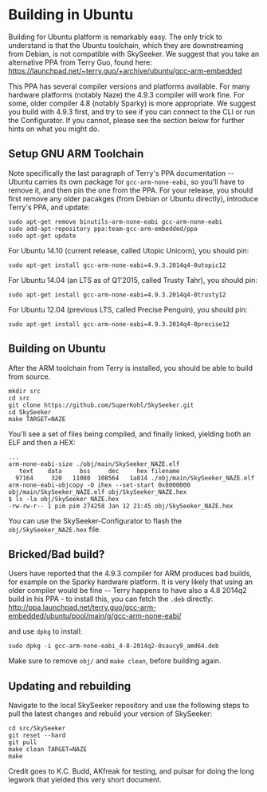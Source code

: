 # Building in Ubuntu

Building for Ubuntu platform is remarkably easy. The only trick to understand is that the Ubuntu toolchain,
which they are downstreaming from Debian, is not compatible with SkySeeker. We suggest that you take an
alternative PPA from Terry Guo, found here:
https://launchpad.net/~terry.guo/+archive/ubuntu/gcc-arm-embedded

This PPA has several compiler versions and platforms available. For many hardware platforms (notably Naze)
the 4.9.3 compiler will work fine. For some, older compiler 4.8 (notably Sparky) is more appropriate. We
suggest you build with 4.9.3 first, and try to see if you can connect to the CLI or run the Configurator.
If you cannot, please see the section below for further hints on what you might do.

## Setup GNU ARM Toolchain

Note specifically the last paragraph of Terry's PPA documentation -- Ubuntu carries its own package for
`gcc-arm-none-eabi`, so you'll have to remove it, and then pin the one from the PPA.
For your release, you should first remove any older pacakges (from Debian or Ubuntu directly), introduce
Terry's PPA, and update:
```
sudo apt-get remove binutils-arm-none-eabi gcc-arm-none-eabi
sudo add-apt-repository ppa:team-gcc-arm-embedded/ppa
sudo apt-get update
```

For Ubuntu 14.10 (current release, called Utopic Unicorn), you should pin:
```
sudo apt-get install gcc-arm-none-eabi=4.9.3.2014q4-0utopic12
```

For Ubuntu 14.04 (an LTS as of Q1'2015, called Trusty Tahr), you should pin:
```
sudo apt-get install gcc-arm-none-eabi=4.9.3.2014q4-0trusty12
```

For Ubuntu 12.04 (previous LTS, called Precise Penguin), you should pin:
```
sudo apt-get install gcc-arm-none-eabi=4.9.3.2014q4-0precise12
```

## Building on Ubuntu

After the ARM toolchain from Terry is installed, you should be able to build from source.
```
mkdir src
cd src
git clone https://github.com/SuperKohl/SkySeeker.git
cd SkySeeker
make TARGET=NAZE
```

You'll see a set of files being compiled, and finally linked, yielding both an ELF and then a HEX:
```
...
arm-none-eabi-size ./obj/main/SkySeeker_NAZE.elf 
   text    data     bss     dec     hex filename
  97164     320   11080  108564   1a814 ./obj/main/SkySeeker_NAZE.elf
arm-none-eabi-objcopy -O ihex --set-start 0x8000000 obj/main/SkySeeker_NAZE.elf obj/SkySeeker_NAZE.hex
$ ls -la obj/SkySeeker_NAZE.hex                                                                                                                                                 
-rw-rw-r-- 1 pim pim 274258 Jan 12 21:45 obj/SkySeeker_NAZE.hex
```

You can use the SkySeeker-Configurator to flash the ```obj/SkySeeker_NAZE.hex``` file.

## Bricked/Bad build?

Users have reported that the 4.9.3 compiler for ARM produces bad builds, for example on the Sparky hardware platform.
It is very likely that using an older compiler would be fine -- Terry happens to have also a 4.8 2014q2 build in his
PPA - to install this, you can fetch the `.deb` directly:
http://ppa.launchpad.net/terry.guo/gcc-arm-embedded/ubuntu/pool/main/g/gcc-arm-none-eabi/

and use `dpkg` to install:
```
sudo dpkg -i gcc-arm-none-eabi_4-8-2014q2-0saucy9_amd64.deb
```

Make sure to remove `obj/` and `make clean`, before building again.

## Updating and rebuilding

Navigate to the local SkySeeker repository and use the following steps to pull the latest changes and rebuild your version of SkySeeker:

```
cd src/SkySeeker
git reset --hard
git pull
make clean TARGET=NAZE
make
```

Credit goes to K.C. Budd, AKfreak for testing, and pulsar for doing the long legwork that yielded this very short document.
